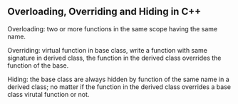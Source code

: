 ## Overloading, Overriding and Hiding in C++

Overloading: two or more functions in the same scope having the same name.

Overriding: virtual function in base class, write a function with same signature
in derived class, the function in the derived class overrides the function of
the base.

Hiding: the base class are always hidden by function of the same name in a
derived class; no matter if the function in the derived class overrides a base
class virutal function or not.
